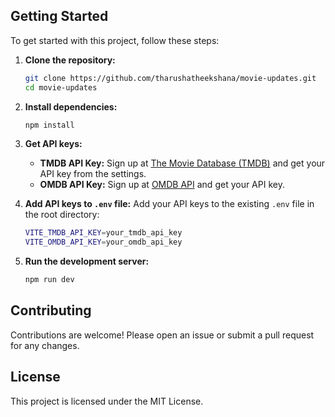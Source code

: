 ## Getting Started

To get started with this project, follow these steps:

1. **Clone the repository:**
    ```sh
    git clone https://github.com/tharushatheekshana/movie-updates.git
    cd movie-updates
    ```

2. **Install dependencies:**
    ```sh
    npm install
    ```

3. **Get API keys:**
    - **TMDB API Key:** Sign up at [The Movie Database (TMDB)](https://www.themoviedb.org/) and get your API key from the settings.
    - **OMDB API Key:** Sign up at [OMDB API](https://www.omdbapi.com/) and get your API key.

4. **Add API keys to `.env` file:**
    Add your API keys to the existing `.env` file in the root directory:
    ```sh
    VITE_TMDB_API_KEY=your_tmdb_api_key
    VITE_OMDB_API_KEY=your_omdb_api_key
    ```

5. **Run the development server:**
    ```sh
    npm run dev
    ```

## Contributing

Contributions are welcome! Please open an issue or submit a pull request for any changes.

## License

This project is licensed under the MIT License.